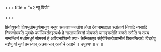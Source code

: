 +++
title = "०२ न्यु प्रियो"

+++

प्रियोयुवयोः प्रियभूतोमनुषोमानुषः मनुषः सकाशाज्जातोवा होता देवानामाह्वाता स्तोतायं निषादि न्यसादि निषण्णोभवति युवयोः कर्मणिवर्ततइत्यर्थः हे नासत्याश्विनौ योयजते यागङ्करोति वन्दते स्तौति च तस्य सम्बन्धिनं मध्वोमधुरं सोमरसं हे अश्विनाश्विनौ उपा- केन्तिकएव संईपेस्थित्वैवाश्नीतं पिबतमित्यर्थः विदथेषु यज्ञेषु वां युवां प्रयस्वान् अन्नवान्सन् आवोचे आह्वये । उपूरणः ॥ २ ॥